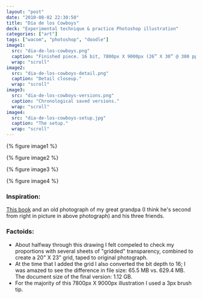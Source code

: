 ```yaml
---
layout: "post"
date: "2010-08-02 22:30:50"
title: "Día de los Cowboys"
deck: "Experimental technique & practice Photoshop illustration"
categories: ["art"]
tags: ["wacom", "photoshop", "doodle"]
image1:
  src: "dia-de-los-cowboys.png"
  caption: "Finished piece. 16 bit, 7800px X 9000px (26” X 30” @ 300 ppi)."
  wrap: "scroll"
image2:
  src: "dia-de-los-cowboys-detail.png"
  caption: "Detail closeup."
  wrap: "scroll"
image3:
  src: "dia-de-los-cowboys-versions.png"
  caption: "Chronological saved versions."
  wrap: "scroll"
image4:
  src: "dia-de-los-cowboys-setup.jpg"
  caption: "The setup."
  wrap: "scroll"
---
```


{% figure image1 %}

{% figure image2 %}

{% figure image3 %}

{% figure image4 %}

### Inspiration:

[This book](http://www.amazon.com/Puro-Muerto-Spanish-LaMono-Press/dp/0972473521) and an old photograph of my great grandpa (I think he's second from right in picture in above photograph) and his three friends.

### Factoids:

* About halfway through this drawing I felt compeled to check my proportions with several sheets of "gridded" transparency, combined to create a 20" X 23" grid, taped to original photograph.
* At the time that I added the grid I also converted the bit depth to 16; I was amazed to see the difference in file size: 65.5 MB vs. 629.4 MB. The document size of the final version: 1.12 GB.
* For the majority of this 7800px X 9000px illustration I used a 3px brush tip.
